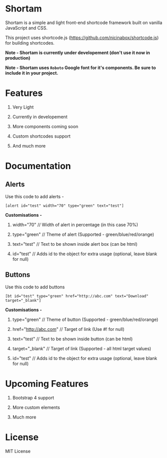 # Shortam
Shortam is a simple and light front-end shortcode framework built on vanilla JavaScript and CSS. 

This project uses shortcode.js (https://github.com/nicinabox/shortcode.js) for building shortcodes.

<b>Note - Shortam is currently under developement (don't use it now in production)</b>

<b>Note - Shortam uses ```Roboto``` Google font for it's components. Be sure to include it in your project.</b>

# Features
1) Very Light

2) Currently in developement

3) More components coming soon

4) Custom shortcodes support

5) And much more

# Documentation

## Alerts

Use this code to add alerts -

```
[alert id="test" width="70" type="green" text="test"]
```

<B>Customisations -</b>

1) width="70" // Width of alert in percentage (in this case 70%)

2) type="green" // Theme of alert (Supported - green/blue/red/orange)

3) text="test" // Text to be shown inside alert box (can be html)

4) id="test" // Adds id to the object for extra usage (optional, leave blank for null)

## Buttons

Use this code to add buttons

```
[bt id="test" type="green" href="http://abc.com" text="Download" target="_blank"]
```
<B>Customisations -</b>

1) type="green" // Theme of button (Supported - green/blue/red/orange)

2) href="http://abc.com" // Target of link (Use #! for null)

3) text="test" // Text to be shown inside button (can be html)

4) target="_blank" // Target of link (Supported - all html target values)

5) id="test" // Adds id to the object for extra usage (optional, leave blank for null)

# Upcoming Features
1) Bootstrap 4 support

2) More custom elements

3) Much more

# License

MIT License
